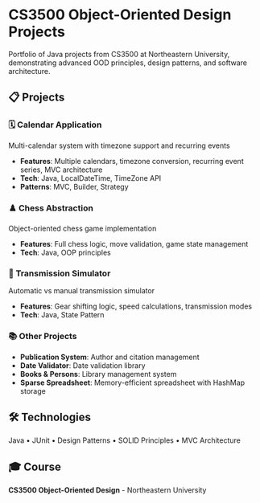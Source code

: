 # CS3500 Object-Oriented Design Projects

Portfolio of Java projects from CS3500 at Northeastern University, demonstrating advanced OOD principles, design patterns, and software architecture.

## 📋 Projects

### 🗓️ Calendar Application
Multi-calendar system with timezone support and recurring events
- **Features**: Multiple calendars, timezone conversion, recurring event series, MVC architecture
- **Tech**: Java, LocalDateTime, TimeZone API
- **Patterns**: MVC, Builder, Strategy

### ♟️ Chess Abstraction
Object-oriented chess game implementation
- **Features**: Full chess logic, move validation, game state management
- **Tech**: Java, OOP principles

### 🚗 Transmission Simulator
Automatic vs manual transmission simulator
- **Features**: Gear shifting logic, speed calculations, transmission modes
- **Tech**: Java, State Pattern

### 📚 Other Projects
- **Publication System**: Author and citation management
- **Date Validator**: Date validation library
- **Books & Persons**: Library management system
- **Sparse Spreadsheet**: Memory-efficient spreadsheet with HashMap storage

## 🛠️ Technologies
Java • JUnit • Design Patterns • SOLID Principles • MVC Architecture

## 🎓 Course
**CS3500 Object-Oriented Design** - Northeastern University
